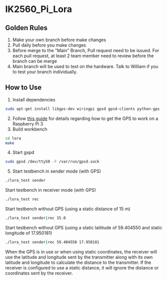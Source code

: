 # IK2560_Pi_Lora
## Golden Rules  
1. Make your own branch before make changes  
2. Pull daily before you make changes  
3. Before merge to the "Main" Branch, Pull request need to be issued. For each pull request, at least 2 team member need to review before the branch can be merge  
4. Main branch will be used to test on the hardware. Talk to William if you to test your branch individually.  

## How to Use
1. Install dependencies
```sh
sudo apt-get install libgps-dev wiringpi gpsd gpsd-clients python-gps
```
2. Follow [this guide](https://wiki.dragino.com/index.php?title=Getting_GPS_to_work_on_Raspberry_Pi_3_Model_B) for details regarding how to get the GPS to work on a Raspberry Pi 3
3. Build workbench
```sh
cd lora
make
```
4. Start gspd
```sh
sudo gpsd /dev/ttyS0 -F /var/run/gpsd.sock
```
5. Start testbench in sender mode (with GPS)
```sh
./lora_test sender
```
Start testbench in receiver mode (with GPS)
```sh
./lora_test rec
```
Start testbench without GPS (using a static distance of 15 m)
```sh
./lora_test sender|rec 15.0
```
Start testbench without GPS (using a static laititude of 59.404550 and static longitude of 17.950181)
```sh
./lora_test sender|rec 59.404550 17.950181
```
When the GPS is in use or when using static coordinates, the receiver will use the latitude and
longitude sent by the transmitter along with its own latitude and longitude to calculate the distance
to the transmitter. If the receiver is configured to use a static distance, it will ignore the distance
or coordinates sent by the receiver.

